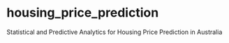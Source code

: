 # housing_price_prediction
Statistical and Predictive Analytics for Housing Price Prediction in Australia
